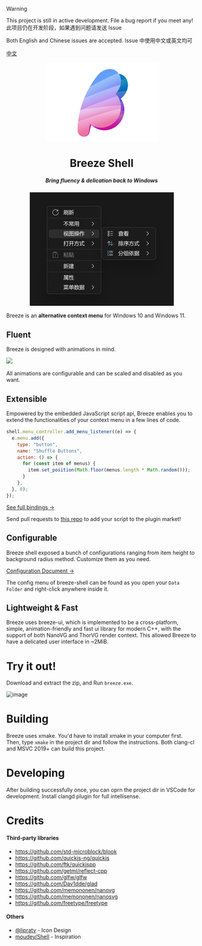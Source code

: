 > [!WARNING]
> This project is still in active development. File a bug report if you meet
> any!\
> 此项目仍在开发阶段，如果遇到问题请发送 Issue
>
> Both English and Chinese issues are accepted.
> Issue 中使用中文或英文均可

[中文](./README_zh.md)

<div align=center>
  <img src=./resources/icon.webp width=300 />
<h1>Breeze Shell</h1>
<h5>Bring fluency & delication back to Windows</h5>
<div>
  <img widtb=500 src=./resources/preview1.webp />
</div>
</div>

Breeze is an **alternative context menu** for Windows 10 and Windows 11.

## Fluent

Breeze is designed with animations in mind.

<img src=https://github.com/user-attachments/assets/72de48fe-833c-453f-a90c-ce7816a70c58 height=300 />

All animations are configurable and can be scaled and disabled as you want.
## Extensible

Empowered by the embedded JavaScript script api, Breeze enables you to extend
the functionalities of your context menu in a few lines of code.

```javascript
shell.menu_controller.add_menu_listener((e) => {
  e.menu.add({
    type: "button",
    name: "Shuffle Buttons",
    action: () => {
      for (const item of menus) {
        item.set_position(Math.floor(menus.length * Math.random()));
      }
    },
  }, 0);
});
```

[See full bindings →](./src/shell/script/binding_types.d.ts)

Send pull requests to [this repo](https://github.com/breeze-shell/plugins) to add your script to the plugin market!

## Configurable
Breeze shell exposed a bunch of configurations ranging from item height to background radius method. Customize them as you need.

[Configuration Document →](./CONFIG.md)

The config menu of breeze-shell can be found as you open your `Data Folder` and right-click anywhere inside it.

## Lightweight & Fast

Breeze uses breeze-ui, which is implemented to be a cross-platform, simple,
animation-friendly and fast ui library for modern C++, with the support of both
NanoVG and ThorVG render context. This allowed Breeze to have a delicated user
interface in ~2MiB.

# Try it out!

Download and extract the zip, and Run `breeze.exe`.

![image](https://github.com/user-attachments/assets/44324c0c-ea4e-4f45-a846-9c8ae2eab001)


# Building

Breeze uses xmake. You'd have to install xmake in your computer first. Then,
type `xmake` in the project dir and follow the instructions. Both clang-cl and
MSVC 2019+ can build this project.

# Developing

After building successfully once, you can oprn the project dir in VSCode for
development. Install clangd plugin for full intellisense.

# Credits

#### Third-party libraries
- https://github.com/std-microblock/blook
- https://github.com/quickjs-ng/quickjs
- https://github.com/ftk/quickjspp
- https://github.com/getml/reflect-cpp
- https://github.com/glfw/glfw
- https://github.com/Dav1dde/glad
- https://github.com/memononen/nanovg
- https://github.com/memononen/nanosvg
- https://github.com/freetype/freetype

#### Others
- [@lipraty](https://github.com/lipraty) - Icon Design
- [moudey/Shell](https://github.com/moudey/Shell) - Inspiration
